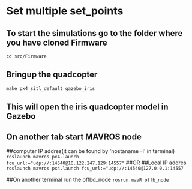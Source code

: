 # Set multiple set_points

## To start the simulations go to the folder where you have cloned Firmware

`cd src/Firmware`

## Bringup the quadcopter
`make px4_sitl_default gazebo_iris`
## This will open the iris quadcopter model in Gazebo

## On another tab start MAVROS node
##computer IP addres(it can be found by 'hostaname -I' in terminal)
`roslaunch mavros px4.launch fcu_url:="udp://:14540@10.122.247.129:14557"`
##OR
##Local IP addres
`roslaunch mavros px4.launch fcu_url:="udp://:14540@127.0.0.1:14557`

##On another terminal run the offbd_node
`rosrun mavR offb_node`

